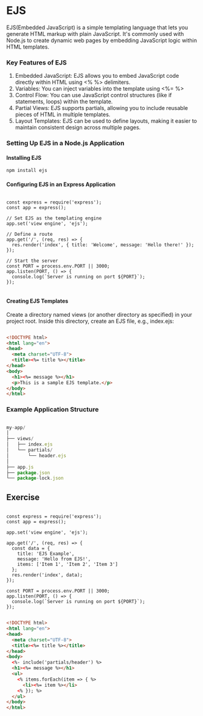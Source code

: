 # EJS 
EJS(Embedded JavaScript) is a simple templating language that lets you generate HTML markup with plain JavaScript. It's commonly used with Node.js to create dynamic web pages by embedding JavaScript logic within HTML templates. 

### Key Features of EJS
1. Embedded JavaScript: EJS allows you to embed JavaScript code directly within HTML using <% %> delimiters.
2. Variables: You can inject variables into the template using <%= %>
3. Control Flow: You can use JavaScript control structures (like if statements, loops) within the template.
4. Partial Views: EJS supports partials, allowing you to include reusable pieces of HTML in multiple templates.
5. Layout Templates: EJS can be used to define layouts, making it easier to maintain consistent design across multiple pages.


### Setting Up EJS in a Node.js Application

#### Installing EJS

```javascript
npm install ejs
```

#### Configuring EJS in an Express Application

```nodejs

const express = require('express');
const app = express();

// Set EJS as the templating engine
app.set('view engine', 'ejs');

// Define a route
app.get('/', (req, res) => {
  res.render('index', { title: 'Welcome', message: 'Hello there!' });
});

// Start the server
const PORT = process.env.PORT || 3000;
app.listen(PORT, () => {
  console.log(`Server is running on port ${PORT}`);
});


```

#### Creating EJS Templates

Create a directory named views (or another directory as specified) in your project root. Inside this directory, create an EJS file, e.g., index.ejs:

```html

<!DOCTYPE html>
<html lang="en">
<head>
  <meta charset="UTF-8">
  <title><%= title %></title>
</head>
<body>
  <h1><%= message %></h1>
  <p>This is a sample EJS template.</p>
</body>
</html>


```


### Example Application Structure

```javascript

my-app/
│
├── views/
│   ├── index.ejs
│   └── partials/
│       └── header.ejs
│
├── app.js
├── package.json
└── package-lock.json


```


## Exercise

```nodejs

const express = require('express');
const app = express();

app.set('view engine', 'ejs');

app.get('/', (req, res) => {
  const data = {
    title: 'EJS Example',
    message: 'Hello from EJS!',
    items: ['Item 1', 'Item 2', 'Item 3']
  };
  res.render('index', data);
});

const PORT = process.env.PORT || 3000;
app.listen(PORT, () => {
  console.log(`Server is running on port ${PORT}`);
});

```

```html

<!DOCTYPE html>
<html lang="en">
<head>
  <meta charset="UTF-8">
  <title><%= title %></title>
</head>
<body>
  <%- include('partials/header') %>
  <h1><%= message %></h1>
  <ul>
    <% items.forEach(item => { %>
      <li><%= item %></li>
    <% }); %>
  </ul>
</body>
</html>

```








